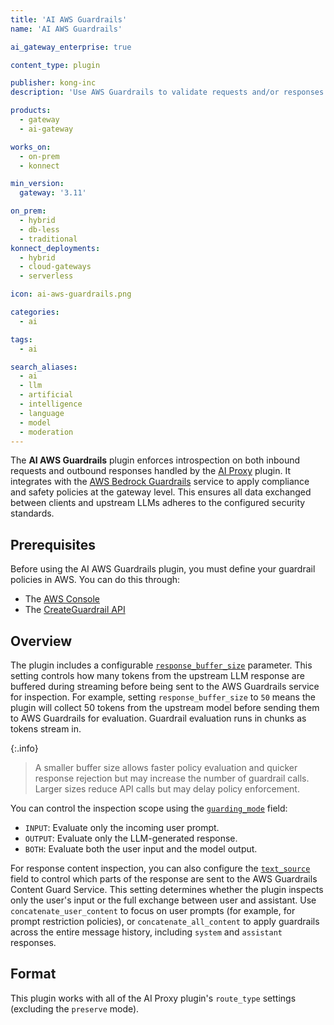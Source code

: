 ```yaml
---
title: 'AI AWS Guardrails'
name: 'AI AWS Guardrails'

ai_gateway_enterprise: true

content_type: plugin

publisher: kong-inc
description: 'Use AWS Guardrails to validate requests and/or responses in the AI Proxy plugin before forwarding them between clients and upstream LLMs.'

products:
  - gateway
  - ai-gateway

works_on:
  - on-prem
  - konnect

min_version:
  gateway: '3.11'

on_prem:
  - hybrid
  - db-less
  - traditional
konnect_deployments:
  - hybrid
  - cloud-gateways
  - serverless

icon: ai-aws-guardrails.png

categories:
  - ai

tags:
  - ai

search_aliases:
  - ai
  - llm
  - artificial
  - intelligence
  - language
  - model
  - moderation
---
```


The **AI AWS Guardrails** plugin enforces introspection on both inbound requests and outbound responses handled by the [AI Proxy](/plugins/ai-proxy/) plugin. It integrates with the [AWS Bedrock Guardrails](https://aws.amazon.com/bedrock/guardrails/) service to apply compliance and safety policies at the gateway level. This ensures all data exchanged between clients and upstream LLMs adheres to the configured security standards.

## Prerequisites

Before using the AI AWS Guardrails plugin, you must define your guardrail policies in AWS. You can do this through:

* The [AWS Console](https://docs.aws.amazon.com/bedrock/latest/userguide/guardrails-create.html)
* The [CreateGuardrail API](https://docs.aws.amazon.com/bedrock/latest/APIReference/API_CreateGuardrail.html)

## Overview

The plugin includes a configurable [`response_buffer_size`](/plugins/ai-aws-guardrails/reference/unreleased/#schema--config-response-buffer-size) parameter. This setting controls how many tokens from the upstream LLM response are buffered during streaming before being sent to the AWS Guardrails service for inspection. For example, setting `response_buffer_size` to `50` means the plugin will collect 50 tokens from the upstream model before sending them to AWS Guardrails for evaluation. Guardrail evaluation runs in chunks as tokens stream in.

{:.info}
> A smaller buffer size allows faster policy evaluation and quicker response rejection but may increase the number of guardrail calls. Larger sizes reduce API calls but may delay policy enforcement.

You can control the inspection scope using the [`guarding_mode`](plugins/ai-aws-guardrails/reference/unreleased/#schema--config-guarding-mode) field:

* `INPUT`: Evaluate only the incoming user prompt.
* `OUTPUT`: Evaluate only the LLM-generated response.
* `BOTH`: Evaluate both the user input and the model output.

For response content inspection, you can also configure the [`text_source`](/plugins/ai-aws-guardrails/reference/unreleased/#schema--config-text-source) field to control which parts of the response are sent to the AWS Guardrails Content Guard Service. This setting determines whether the plugin inspects only the user's input or the full exchange between user and assistant. Use `concatenate_user_content` to focus on user prompts (for example, for prompt restriction policies), or `concatenate_all_content` to apply guardrails across the entire message history, including `system` and `assistant` responses.

## Format

This plugin works with all of the AI Proxy plugin's `route_type` settings (excluding the `preserve` mode).
